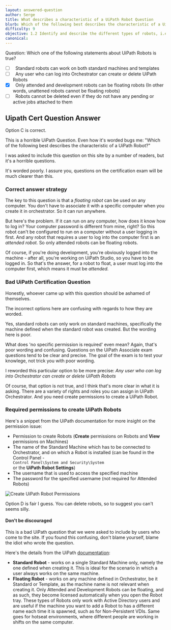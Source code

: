 ```yaml
---
layout: answered-question
author: Serge
title: What describes a characteristic of a UiPath Robot Question
blurb: Which of the following best describes the characteristic of a UiPath Robot? Don't let this horrible UiPath Certification Question confuse you!
difficulty: 9
objective: 1.2 Identify and describe the different types of robots, i.e., attended versus unattended robots
canonical: 
---
```


Question:  Which one of the following statements about UiPath Robots is true?

 - [ ] &nbsp;  Standard robots can work on both standard machines and templates
 - [ ] &nbsp;  Any user who can log into Orchestrator can create or delete UiPath Robots
 - [X] &nbsp;  Only attended and development robots can be floating robots (In other words, unattened robots cannot be floating robots)
 - [ ] &nbsp;  Robots cannot be deleted even if they do not have any pending or active jobs attached to them

## Uipath Cert Question Answer

Option C is correct.

This is a horrible UiPath Question. Even how it's worded bugs me: "Which of the following best describes the characteristic of a UiPath Robot?"

I was asked to include this question on this site by a number of readers, but it's a horrible questions. 

It's worded poorly. I assure you, questions on the certification exam will be much clearer than this.

### Correct answer strategy

The key to this question is that a _floating robot_ can be used on any computer. You don't have to associate it with a specific computer when you create it in orchestrator. So it can run anywhere.

But here's the problem. If it can run on any computer, how does it know how to log in? Your computer password is different from mine, right? So this robot can't be configured to run on a computer without a user logging in first. And any robot that requires a user to log into the computer first is an <em>attended robot.</em> So only attended robots can be floating robots. 

Of course, if you're doing development, you're obviously logged into the machine - after all, you're working on UiPath Studio, so you have to be logged in. So that's the answer, for a robot to float, a user must log into the computer first, which means it must be _attended._

### Bad UiPath Certification Question

Honestly, whoever came up with this question should be ashamed of themselves. 

The incorrect options here are confusing with regards to how they are worded. 

Yes, standard robots can only work on standard machines, specifically the machine defined when the standard robot was created. But the wording here is poor.

What does 'no specific permission is required' even mean? Again, that's poor wording and confusing. Questions on the UiPath Associate exam questions tend to be clear and precise. The goal of the exam is to test your knowlege, not trick you with poor wording.

I reworded this particular option to be more precise: <em>Any user who can log into Orchestrator can create or delete UiPath Robots</em>

Of course, that option is not true, and I think that's more clear in what it is asking. There are a variety of rights and roles you can assign in UiPath Orchestrator. And you need create permissions to create a UiPath Robot.

### Required permissions to create UiPath Robots

Here's a snippet from the UiPath documentation for more insight on the permission issue:

<ul>
<li>Permission to create Robots (<strong>Create</strong> permissions on Robots and <strong>View</strong> permissions on Machines)</li>
<li>The name of the Standard Machine which has to be connected to Orchestrator, and on which a Robot is installed (can be found in the Control Panel - <code class="rdmd-code lang-" data-lang="" name=""><div class="cm-s-neo">Control Panel\System and Security\System</div></code> or the <strong>UiPath Robot Settings</strong>)</li>
<li>The username that is used to access the specified machine</li>
<li>The password for the specified username (not required for Attended Robots)</li>
</ul>

<img src="https://files.readme.io/736f0a0-standard_robot.gif" alt="Create UiPath Robot Permissions" class="img-fluid"/>

Option D is fair I guess. You can delete robots, so to suggest you can't seems silly.

#### Don't be discouraged

This is a bad UiPath question that we were asked to include by users who come to the site. If you found this confusing, don't blame yourself, blame the idiot who wrote the question.

Here's the details from the UiPath [documentation](https://docs.uipath.com/orchestrator/v2018.4/docs/about-robots#section-types-of-robots):

<ul>
<li><strong>Standard Robot</strong> - works on a single Standard Machine only, namely the one defined when creating it. This is ideal for the scenario in which a user always works on the same machine.</li>
<li><strong>Floating Robot</strong> - works on any machine defined in Orchestrator, be it Standard or Template, as the machine name is not relevant when creating it. Only Attended and Development Robots can be floating, and as such, they become licensed automatically when you open the Robot tray. These types of Robots only work with Active Directory users and are useful if the machine you want to add a Robot to has a different name each time it is spawned, such as for Non-Persistent VDIs. Same goes for hotseat environments, where different people are working in shifts on the same computer.</li>
</ul>

<br/>
